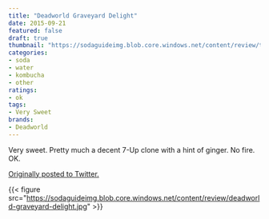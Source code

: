 ```yaml
---
title: "Deadworld Graveyard Delight"
date: 2015-09-21
featured: false
draft: true
thumbnail: "https://sodaguideimg.blob.core.windows.net/content/review/thumbs/deadworld-graveyard-delight.jpg"
categories:
- soda
- water
- kombucha
- other
ratings:
- ok
tags:
- Very Sweet
brands:
- Deadworld
---
```


Very sweet. Pretty much a decent 7-Up clone with a hint of ginger. No fire. OK. 

[Originally posted to Twitter.](https://twitter.com/Cavorter/status/645991985724170241)

{{< figure src="https://sodaguideimg.blob.core.windows.net/content/review/deadworld-graveyard-delight.jpg" >}}

